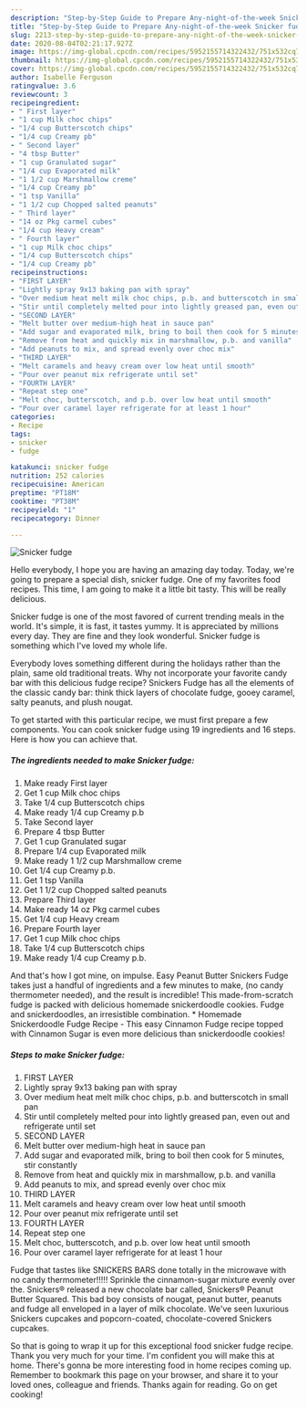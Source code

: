 ```yaml
---
description: "Step-by-Step Guide to Prepare Any-night-of-the-week Snicker fudge"
title: "Step-by-Step Guide to Prepare Any-night-of-the-week Snicker fudge"
slug: 2213-step-by-step-guide-to-prepare-any-night-of-the-week-snicker-fudge
date: 2020-08-04T02:21:17.927Z
image: https://img-global.cpcdn.com/recipes/5952155714322432/751x532cq70/snicker-fudge-recipe-main-photo.jpg
thumbnail: https://img-global.cpcdn.com/recipes/5952155714322432/751x532cq70/snicker-fudge-recipe-main-photo.jpg
cover: https://img-global.cpcdn.com/recipes/5952155714322432/751x532cq70/snicker-fudge-recipe-main-photo.jpg
author: Isabelle Ferguson
ratingvalue: 3.6
reviewcount: 3
recipeingredient:
- " First layer"
- "1 cup Milk choc chips"
- "1/4 cup Butterscotch chips"
- "1/4 cup Creamy pb"
- " Second layer"
- "4 tbsp Butter"
- "1 cup Granulated sugar"
- "1/4 cup Evaporated milk"
- "1 1/2 cup Marshmallow creme"
- "1/4 cup Creamy pb"
- "1 tsp Vanilla"
- "1 1/2 cup Chopped salted peanuts"
- " Third layer"
- "14 oz Pkg carmel cubes"
- "1/4 cup Heavy cream"
- " Fourth layer"
- "1 cup Milk choc chips"
- "1/4 cup Butterscotch chips"
- "1/4 cup Creamy pb"
recipeinstructions:
- "FIRST LAYER"
- "Lightly spray 9x13 baking pan with spray"
- "Over medium heat melt milk choc chips, p.b. and butterscotch in small pan"
- "Stir until completely melted pour into lightly greased pan, even out and refrigerate until set"
- "SECOND LAYER"
- "Melt butter over medium-high heat in sauce pan"
- "Add sugar and evaporated milk, bring to boil then cook for 5 minutes, stir constantly"
- "Remove from heat and quickly mix in marshmallow, p.b. and vanilla"
- "Add peanuts to mix, and spread evenly over choc mix"
- "THIRD LAYER"
- "Melt caramels and heavy cream over low heat until smooth"
- "Pour over peanut mix refrigerate until set"
- "FOURTH LAYER"
- "Repeat step one"
- "Melt choc, butterscotch, and p.b. over low heat until smooth"
- "Pour over caramel layer refrigerate for at least 1 hour"
categories:
- Recipe
tags:
- snicker
- fudge

katakunci: snicker fudge 
nutrition: 252 calories
recipecuisine: American
preptime: "PT18M"
cooktime: "PT38M"
recipeyield: "1"
recipecategory: Dinner

---
```



![Snicker fudge](https://img-global.cpcdn.com/recipes/5952155714322432/751x532cq70/snicker-fudge-recipe-main-photo.jpg)

Hello everybody, I hope you are having an amazing day today. Today, we're going to prepare a special dish, snicker fudge. One of my favorites food recipes. This time, I am going to make it a little bit tasty. This will be really delicious.

Snicker fudge is one of the most favored of current trending meals in the world. It's simple, it is fast, it tastes yummy. It is appreciated by millions every day. They are fine and they look wonderful. Snicker fudge is something which I've loved my whole life.

Everybody loves something different during the holidays rather than the plain, same old traditional treats. Why not incorporate your favorite candy bar with this delicious fudge recipe? Snickers Fudge has all the elements of the classic candy bar: think thick layers of chocolate fudge, gooey caramel, salty peanuts, and plush nougat.


To get started with this particular recipe, we must first prepare a few components. You can cook snicker fudge using 19 ingredients and 16 steps. Here is how you can achieve that.

<!--inarticleads1-->

##### The ingredients needed to make Snicker fudge:

1. Make ready  First layer
1. Get 1 cup Milk choc chips
1. Take 1/4 cup Butterscotch chips
1. Make ready 1/4 cup Creamy p.b
1. Take  Second layer
1. Prepare 4 tbsp Butter
1. Get 1 cup Granulated sugar
1. Prepare 1/4 cup Evaporated milk
1. Make ready 1 1/2 cup Marshmallow creme
1. Get 1/4 cup Creamy p.b.
1. Get 1 tsp Vanilla
1. Get 1 1/2 cup Chopped salted peanuts
1. Prepare  Third layer
1. Make ready 14 oz Pkg carmel cubes
1. Get 1/4 cup Heavy cream
1. Prepare  Fourth layer
1. Get 1 cup Milk choc chips
1. Take 1/4 cup Butterscotch chips
1. Make ready 1/4 cup Creamy p.b.


And that&#39;s how I got mine, on impulse. Easy Peanut Butter Snickers Fudge takes just a handful of ingredients and a few minutes to make, (no candy thermometer needed), and the result is incredible! This made-from-scratch fudge is packed with delicious homemade snickerdoodle cookies. Fudge and snickerdoodles, an irresistible combination. * Homemade Snickerdoodle Fudge Recipe - This easy Cinnamon Fudge recipe topped with Cinnamon Sugar is even more delicious than snickerdoodle cookies! 

<!--inarticleads2-->

##### Steps to make Snicker fudge:

1. FIRST LAYER
1. Lightly spray 9x13 baking pan with spray
1. Over medium heat melt milk choc chips, p.b. and butterscotch in small pan
1. Stir until completely melted pour into lightly greased pan, even out and refrigerate until set
1. SECOND LAYER
1. Melt butter over medium-high heat in sauce pan
1. Add sugar and evaporated milk, bring to boil then cook for 5 minutes, stir constantly
1. Remove from heat and quickly mix in marshmallow, p.b. and vanilla
1. Add peanuts to mix, and spread evenly over choc mix
1. THIRD LAYER
1. Melt caramels and heavy cream over low heat until smooth
1. Pour over peanut mix refrigerate until set
1. FOURTH LAYER
1. Repeat step one
1. Melt choc, butterscotch, and p.b. over low heat until smooth
1. Pour over caramel layer refrigerate for at least 1 hour


Fudge that tastes like SNICKERS BARS done totally in the microwave with no candy thermometer!!!!! Sprinkle the cinnamon-sugar mixture evenly over the. Snickers® released a new chocolate bar called, Snickers® Peanut Butter Squared. This bad boy consists of nougat, peanut butter, peanuts and fudge all enveloped in a layer of milk chocolate. We&#39;ve seen luxurious Snickers cupcakes and popcorn-coated, chocolate-covered Snickers cupcakes. 

So that is going to wrap it up for this exceptional food snicker fudge recipe. Thank you very much for your time. I'm confident you will make this at home. There's gonna be more interesting food in home recipes coming up. Remember to bookmark this page on your browser, and share it to your loved ones, colleague and friends. Thanks again for reading. Go on get cooking!
